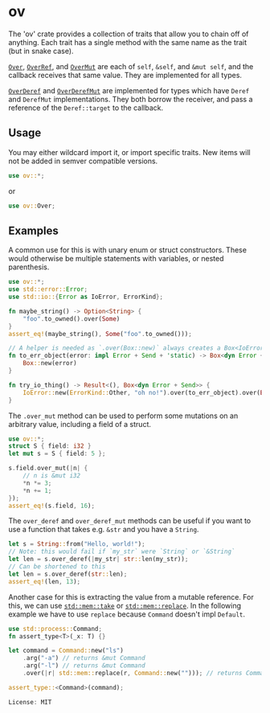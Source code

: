 # ov

The 'ov' crate provides a collection of traits that allow you to chain off of anything.
Each trait has a single method with the same name as the trait (but in snake case).

[`Over`](trait.Over.html), [`OverRef`](trait.OverRef.html), and [`OverMut`](trait.OverMut.html)
are each of `self`, `&self`, and `&mut self`, and the callback receives that same value.
They are implemented for all types.

[`OverDeref`](trait.OverDeref.html) and [`OverDerefMut`](trait.OverDerefMut.html) are implemented
for types which have `Deref` and `DerefMut` implementations. They both borrow the receiver,
and pass a reference of the `Deref::target` to the callback.

## Usage

You may either wildcard import it, or import specific traits. New items will not be added
in semver compatible versions.

```rust
use ov::*;
```
or
```rust
use ov::Over;
```

## Examples

A common use for this is with unary enum or struct constructors. These would otherwise
be multiple statements with variables, or nested parenthesis.

```rust
use ov::*;
use std::error::Error;
use std::io::{Error as IoError, ErrorKind};

fn maybe_string() -> Option<String> {
    "foo".to_owned().over(Some)
}
assert_eq!(maybe_string(), Some("foo".to_owned()));

// A helper is needed as `.over(Box::new)` always creates a Box<IoError>
fn to_err_object(error: impl Error + Send + 'static) -> Box<dyn Error + Send> {
    Box::new(error)
}

fn try_io_thing() -> Result<(), Box<dyn Error + Send>> {
    IoError::new(ErrorKind::Other, "oh no!").over(to_err_object).over(Err)
}
```

The `.over_mut` method can be used to perform some mutations on an arbitrary value,
including a field of a struct.

```rust
use ov::*;
struct S { field: i32 }
let mut s = S { field: 5 };

s.field.over_mut(|n| {
    // n is &mut i32
    *n *= 3;
    *n += 1;
});
assert_eq!(s.field, 16);
```

The `over_deref` and `over_deref_mut` methods can be useful if you want to use a function
that takes e.g. `&str` and you have a `String`.

```rust
let s = String::from("Hello, world!");
// Note: this would fail if `my_str` were `String` or `&String`
let len = s.over_deref(|my_str| str::len(my_str));
// Can be shortened to this
let len = s.over_deref(str::len);
assert_eq!(len, 13);
```

Another case for this is extracting the value from a mutable reference. For this, we
can use [`std::mem::take`] or [`std::mem::replace`]. In the following example we have
to use `replace` because `Command` doesn't impl `Default`.

[`std::mem::take`]: https://doc.rust-lang.org/stable/std/mem/fn.take.html
[`std::mem::replace`]: https://doc.rust-lang.org/stable/std/mem/fn.replace.html

```rust
use std::process::Command;
fn assert_type<T>(_x: T) {}

let command = Command::new("ls")
    .arg("-a") // returns &mut Command
    .arg("-l") // returns &mut Command
    .over(|r| std::mem::replace(r, Command::new(""))); // returns Command

assert_type::<Command>(command);

License: MIT

